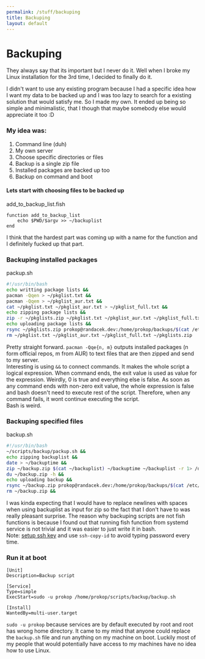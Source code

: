```yaml
---
permalink: /stuff/backuping
title: Backuping
layout: default
---
```

# Backuping

They always say that its important but I never do it. Well when I broke my Linux installation for the 3rd time, I decided to finally do it.  

I didn't want to use any existing program because I had a specific idea how I want my data to be backed up and I was too lazy to search for a existing solution that would satisfy me. So I made my own. It ended up being so simple and minimalistic, that I though that maybe somebody else would appreciate it too :D  

### My idea was:  
1. Command line (duh)
2. My own server
3. Choose specific directories or files
4. Backup is a single zip file
5. Installed packages are backed up too
6. Backup on command and boot

#### Lets start with choosing files to be backed up
add_to_backup_list.fish
```fish
function add_to_backup_list
	echo $PWD/$argv >> ~/backuplist
end
```
I think that the hardest part was coming up with a name for the function and I definitely fucked up that part.  

### Backuping installed packages
packup.sh
```bash
#!/usr/bin/bash
echo writting package lists &&
pacman -Qqen > ~/pkglist.txt &&
pacman -Qqem > ~/pkglist_aur.txt &&
cat ~/pkglist.txt ~/pkglist_aur.txt > ~/pkglist_full.txt &&
echo zipping package lists &&
zip -r ~/pkglists.zip ~/pkglist.txt ~/pkglist_aur.txt ~/pkglist_full.txt 1> /dev/null &&
echo uploading package lists &&
rsync ~/pkglists.zip prokop@randacek.dev:/home/prokop/backups/$(cat /etc/hostname)/
rm ~/pkglist.txt ~/pkglist_aur.txt ~/pkglist_full.txt ~/pkglists.zip
```
Pretty straight forward. `pacman -Qqe{n, m}` outputs installed packages (n form official repos, m from AUR) to text files that are then zipped and send to my server.  
Interesting is using `&&` to connect commands. It makes the whole script a logical expression. When command ends, the exit value is used as value for the expression. Weirdly, 0 is true and everything else is false. As soon as any command ends with non-zero exit value, the whole expression is false and bash doesn't need to execute rest of the script. Therefore, when any command fails, it wont continue executing the script.  
Bash is weird.  

### Backuping specified files
backup.sh
```bash
#!/usr/bin/bash
~/scripts/backup/packup.sh &&
echo zipping backuplist &&
date > ~/backuptime &&
zip ~/backup.zip $(cat ~/backuplist) ~/backuptime ~/backuplist -r 1> /dev/null &&
du ~/backup.zip -h &&
echo uploading backup &&
rsync ~/backup.zip prokop@randacek.dev:/home/prokop/backups/$(cat /etc/hostname)/ --progress &&
rm ~/backup.zip &&
```
I was kinda expecting that I would have to replace newlines with spaces when using backuplist as input for zip so the fact that I don't have to was really pleasant surprise. The reason why backuping scripts are not fish functions is because I found out that running fish function from systemd service is not trivial and it was easier to just write it in bash.  
Note: [setup ssh key](https://docs.github.com/en/enterprise/2.15/user/articles/generating-a-new-ssh-key-and-adding-it-to-the-ssh-agent) and use `ssh-copy-id` to avoid typing password every time.  

### Run it at boot
```
[Unit]
Description=Backup script

[Service]
Type=simple
ExecStart=sudo -u prokop /home/prokop/scripts/backup/backup.sh

[Install]
WantedBy=multi-user.target
```
`sudo -u prokop` because services are by default executed by root and root has wrong home directory. It came to my mind that anyone could replace the `backup.sh` file and run anything on my machine on boot. Luckily most of my people that would potentially have access to my machines have no idea how to use Linux.  
